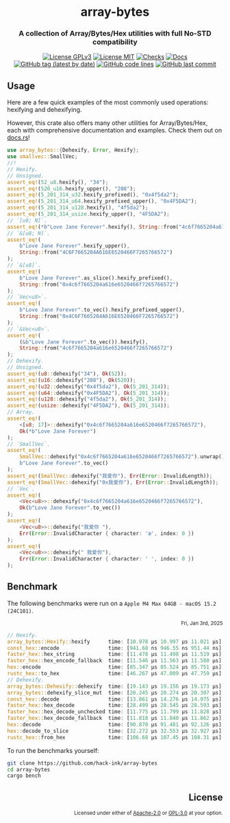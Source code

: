 <div align="center">

# array-bytes

### A collection of Array/Bytes/Hex utilities with full No-STD compatibility

[![License GPLv3](https://img.shields.io/badge/License-GPLv3-blue.svg)](https://www.gnu.org/licenses/gpl-3.0)
[![License MIT](https://img.shields.io/badge/License-MIT-blue.svg)](https://opensource.org/licenses/MIT)
[![Checks](https://github.com/hack-ink/array-bytes/actions/workflows/checks.yml/badge.svg?branch=main)](https://github.com/hack-ink/array-bytes/actions/workflows/checks.yml)
[![Docs](https://img.shields.io/docsrs/array-bytes)](https://docs.rs/array-bytes)
[![GitHub tag (latest by date)](https://img.shields.io/github/v/tag/hack-ink/array-bytes)](https://github.com/hack-ink/array-bytes/tags)
[![GitHub code lines](https://tokei.rs/b1/github/hack-ink/array-bytes)](https://github.com/hack-ink/array-bytes)
[![GitHub last commit](https://img.shields.io/github/last-commit/hack-ink/array-bytes?color=red&style=plastic)](https://github.com/hack-ink/array-bytes)
</div>

## Usage

Here are a few quick examples of the most commonly used operations: hexifying and dehexifying.

However, this crate also offers many other utilities for Array/Bytes/Hex, each with comprehensive documentation and examples. Check them out on [docs.rs](https://docs.rs/array-bytes)!

```rs
use array_bytes::{Dehexify, Error, Hexify};
use smallvec::SmallVec;
//!
// Hexify.
// Unsigned.
assert_eq!(52_u8.hexify(), "34");
assert_eq!(520_u16.hexify_upper(), "208");
assert_eq!(5_201_314_u32.hexify_prefixed(), "0x4f5da2");
assert_eq!(5_201_314_u64.hexify_prefixed_upper(), "0x4F5DA2");
assert_eq!(5_201_314_u128.hexify(), "4f5da2");
assert_eq!(5_201_314_usize.hexify_upper(), "4F5DA2");
// `[u8; N]`.
assert_eq!(*b"Love Jane Forever".hexify(), String::from("4c6f7665204a616e6520466f7265766572"));
// `&[u8; N]`.
assert_eq!(
	b"Love Jane Forever".hexify_upper(),
	String::from("4C6F7665204A616E6520466F7265766572")
);
// `&[u8]`.
assert_eq!(
	b"Love Jane Forever".as_slice().hexify_prefixed(),
	String::from("0x4c6f7665204a616e6520466f7265766572")
);
// `Vec<u8>`.
assert_eq!(
	b"Love Jane Forever".to_vec().hexify_prefixed_upper(),
	String::from("0x4C6F7665204A616E6520466F7265766572")
);
// `&Vec<u8>`.
assert_eq!(
	(&b"Love Jane Forever".to_vec()).hexify(),
	String::from("4c6f7665204a616e6520466f7265766572")
);
// Dehexify.
// Unsigned.
assert_eq!(u8::dehexify("34"), Ok(52));
assert_eq!(u16::dehexify("208"), Ok(520));
assert_eq!(u32::dehexify("0x4f5da2"), Ok(5_201_314));
assert_eq!(u64::dehexify("0x4F5DA2"), Ok(5_201_314));
assert_eq!(u128::dehexify("4f5da2"), Ok(5_201_314));
assert_eq!(usize::dehexify("4F5DA2"), Ok(5_201_314));
// Array.
assert_eq!(
	<[u8; 17]>::dehexify("0x4c6f7665204a616e6520466f7265766572"),
	Ok(*b"Love Jane Forever")
);
// `SmallVec`.
assert_eq!(
	SmallVec::dehexify("0x4c6f7665204a616e6520466f7265766572").unwrap().into_vec(),
	b"Love Jane Forever".to_vec()
);
assert_eq!(SmallVec::dehexify("我爱你"), Err(Error::InvalidLength));
assert_eq!(SmallVec::dehexify("0x我爱你"), Err(Error::InvalidLength));
// `Vec`.
assert_eq!(
	<Vec<u8>>::dehexify("0x4c6f7665204a616e6520466f7265766572"),
	Ok(b"Love Jane Forever".to_vec())
);
assert_eq!(
	<Vec<u8>>::dehexify("我爱你 "),
	Err(Error::InvalidCharacter { character: 'æ', index: 0 })
);
assert_eq!(
	<Vec<u8>>::dehexify(" 我爱你"),
	Err(Error::InvalidCharacter { character: ' ', index: 0 })
);
```

## Benchmark

The following benchmarks were run on a `Apple M4 Max 64GB - macOS 15.2 (24C101)`.

<div align="right"><sub>Fri, Jan 3rd, 2025</sub></div>

```rs
// Hexify.
array_bytes::Hexify::hexify      time: [10.978 µs 10.997 µs 11.021 µs]
const_hex::encode                time: [941.68 ns 946.55 ns 951.44 ns]
faster_hex::hex_string           time: [11.478 µs 11.498 µs 11.519 µs]
faster_hex::hex_encode_fallback  time: [11.546 µs 11.563 µs 11.580 µs]
hex::encode                      time: [85.347 µs 85.524 µs 85.751 µs]
rustc_hex::to_hex                time: [46.267 µs 47.009 µs 47.759 µs]
// Dehexify.
array_bytes::Dehexify::dehexify  time: [19.143 µs 19.156 µs 19.173 µs]
array_bytes::dehexify_slice_mut  time: [20.245 µs 20.274 µs 20.307 µs]
const_hex::decode                time: [13.861 µs 14.276 µs 14.975 µs]
faster_hex::hex_decode           time: [28.499 µs 28.545 µs 28.593 µs]
faster_hex::hex_decode_unchecked time: [11.775 µs 11.799 µs 11.828 µs]
faster_hex::hex_decode_fallback  time: [11.818 µs 11.840 µs 11.862 µs]
hex::decode                      time: [90.870 µs 91.481 µs 92.126 µs]
hex::decode_to_slice             time: [32.272 µs 32.553 µs 32.927 µs]
rustc_hex::from_hex              time: [106.68 µs 107.45 µs 108.31 µs]
```

To run the benchmarks yourself:

```sh
git clone https://github.com/hack-ink/array-bytes
cd array-bytes
cargo bench
```

<div align="right">

## License

<sup>Licensed under either of <a href="LICENSE-APACHE">Apache-2.0</a> or <a href="LICENSE-GPL3">GPL-3.0</a> at your option.</sup>
</div>
